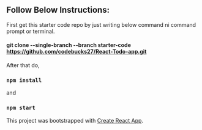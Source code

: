 ## Follow Below Instructions:

First get this starter code repo by just writing below command ni command prompt or terminal.

#### git clone --single-branch --branch starter-code https://github.com/codebucks27/React-Todo-app.git

After that do,


### `npm install`

and 

### `npm start`



This project was bootstrapped with [Create React App](https://github.com/facebook/create-react-app).

